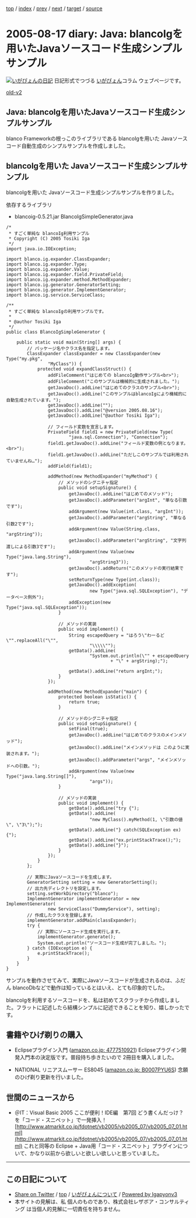[top](../index.html) 
 / [index](index.html) 
 / [prev](ig050811.html) 
 / [next](ig050819.html) 
 / [target](https://www.igapyon.jp/igapyon/diary/2005/ig050817.html) 
 / [source](https://github.com/igapyon/diary/blob/master/2005/ig050817.src.md) 

2005-08-17 diary: Java: blancoIgを用いたJavaソースコード生成シンプルサンプル
=====================================================================================================
[![いがぴょんの日記](https://www.igapyon.jp/igapyon/diary/images/iga200306s.jpg "いがぴょん")](https://www.igapyon.jp/igapyon/diary/memo/memoigapyon.html) 日記形式でつづる [いがぴょん](https://www.igapyon.jp/igapyon/diary/memo/memoigapyon.html)コラム ウェブページです。

[old-v2](ig050817-orig.html)

## Java: blancoIgを用いたJavaソースコード生成シンプルサンプル

blanco Frameworkの根っこのライブラリである blancoIgを用いた Javaソースコード自動生成のシンプルサンプルを作成しました。


## blancoIgを用いた Javaソースコード生成シンプルサンプル

blancoIgを用いた Javaソースコード生成シンプルサンプルを作りました。

依存するライブラリ

* blancoig-0.5.21.jar
BlancoIgSimpleGenerator.java

      
```
/*
 * すごく単純な blancoIg利用サンプル 
 * Copyright (C) 2005 Tosiki Iga
 */
import java.io.IOException;

import blanco.ig.expander.ClassExpander;
import blanco.ig.expander.Type;
import blanco.ig.expander.Value;
import blanco.ig.expander.field.PrivateField;
import blanco.ig.expander.method.MethodExpander;
import blanco.ig.generator.GeneratorSetting;
import blanco.ig.generator.ImplementGenerator;
import blanco.ig.service.ServiceClass;

/**
 * すごく単純な blancoIgの利用サンプルです。
 * 
 * @author Tosiki Iga
 */
public class BlancoIgSimpleGenerator {

    public static void main(String[] args) {
        // パッケージ名やクラス名を指定します。
        ClassExpander classExpander = new ClassExpander(new Type("my.pkg",
                "MyClass")) {
            protected void expandClassStruct() {
                addFileComment("はじめての blancoIg動作サンプル<br>");
                addFileComment("このサンプルは機械的に生成されました。");
                getJavaDoc().addLine("はじめてのクラスのサンプル<br>");
                getJavaDoc().addLine("このサンプルはblancoIgにより機械的に自動生成されています。");
                getJavaDoc().addLine("");
                getJavaDoc().addLine("@version 2005.08.16");
                getJavaDoc().addLine("@author Tosiki Iga");

                // フィールド変数を宣言します。
                PrivateField field1 = new PrivateField(new Type(
                        "java.sql.Connection"), "Connection");
                field1.getJavaDoc().addLine("フィールド変数の例となります。<br>");
                field1.getJavaDoc().addLine("ただしこのサンプルでは利用されていませんね…");
                addField(field1);

                addMethod(new MethodExpander("myMethod") {
                    // メソッドのシグニチャ指定
                    public void setupSignature() {
                        getJavaDoc().addLine("はじめてのメソッド");
                        getJavaDoc().addParameter("argInt", "単なる引数です");
                        addArgument(new Value(int.class, "argInt"));
                        getJavaDoc().addParameter("argString", "単なる引数2です");
                        addArgument(new Value(String.class, "argString"));
                        getJavaDoc().addParameter("argString", "文字列渡しによる引数3です");
                        addArgument(new Value(new Type("java.lang.String"),
                                "argString3"));
                        getJavaDoc().addReturn("このメソッドの実行結果です");
                        setReturnType(new Type(int.class));
                        getJavaDoc().addException(
                                new Type("java.sql.SQLException"), "データベース例外");
                        addException(new Type("java.sql.SQLException"));
                    }

                    // メソッドの実装
                    public void implement() {
                        String escapedQuery = "はろう\"わーるど\"".replaceAll("\"",
                                "\\\\\"");
                        getData().addLine(
                                "System.out.println(\"" + escapedQuery
                                        + "\" + argString);");

                        getData().addLine("return argInt;");
                    }
                });

                addMethod(new MethodExpander("main") {
                    protected boolean isStatic() {
                        return true;
                    }

                    // メソッドのシグニチャ指定
                    public void setupSignature() {
                        setFinal(true);
                        getJavaDoc().addLine("はじめてのクラスのメインメソッド");
                        getJavaDoc().addLine("メインメソッドは このように実装されます。");
                        getJavaDoc().addParameter("args", "メインメソッドへの引数。");
                        addArgument(new Value(new Type("java.lang.String[]"),
                                "args"));
                    }

                    // メソッドの実装
                    public void implement() {
                        getData().addLine("try {");
                        getData().addLine(
                                "new MyClass().myMethod(1, \"引数の値\", \"3\");");
                        getData().addLine("} catch(SQLException ex) {");
                        getData().addLine("ex.printStackTrace();");
                        getData().addLine("}");
                    }
                });
            }
        };

        // 実際にJavaソースコードを生成します。
        GeneratorSetting setting = new GeneratorSetting();
        // 出力先ディレクトリを設定します。
        setting.setWorkDirectory("blanco");
        ImplementGenerator implementGenerator = new ImplementGenerator(
                new ServiceClass("DummyService"), setting);
        // 作成したクラスを登録します。
        implementGenerator.addMain(classExpander);
        try {
            // 実際にソースコード生成を実行します。
            implementGenerator.generate();
            System.out.println("ソースコード生成が完了しました。");
        } catch (IOException e) {
            e.printStackTrace();
        }
    }
}
```

      

サンプルを動作させてみて、実際にJavaソースコードが生成されるのは、ふだん blancoDbなどで動作は知っているとはいえ、とても印象的でした。

blancoIgを利用するソースコードを、私は初めてスクラッチから作成しました。フラットに記述したら結構シンプルに記述できることを知り、嬉しかったです。

## 書籍やひげ剃りの購入

* Eclipseプラグイン入門 ([amazon.co.jp: 4777510921](http://www.amazon.co.jp/exec/obidos/ASIN/4777510921/igapyondiary-22))
  Eclipseプラグイン開発入門本の決定版です。普段持ち歩きたいので 2冊目を購入しました。
  
* NATIONAL リニアスムーサー ES8045 ([amazon.co.jp: B0007PYU6S](http://www.amazon.co.jp/exec/obidos/ASIN/B0007PYU6S/igapyondiary-22))
  念願のひげ剃り更新を行いました。

## 世間のニュースから

* ＠IT：Visual Basic 2005 ここが便利！IDE編　第7回 どう書くんだっけ？ を「コード・スニペット」で一発挿入！
  [http://www.atmarkit.co.jp/fdotnet/vb2005/vb2005_07/vb2005_07_01.html](http://www.atmarkit.co.jp/fdotnet/vb2005/vb2005_07/vb2005_07_01.html)
  これと同等の Eclipse + Java用「コード・スニペット」プラグインについて、かなり以前から欲しいと欲しい欲しいと思っていました。


----------------------------------------------------------------------------------------------------

## この日記について

* [Share on Twitter](https://twitter.com/intent/tweet?hashtags=igapyon%2Cdiary%2C%E3%81%84%E3%81%8C%E3%81%B4%E3%82%87%E3%82%93&text=Java%3A+blancoIg%E3%82%92%E7%94%A8%E3%81%84%E3%81%9FJava%E3%82%BD%E3%83%BC%E3%82%B9%E3%82%B3%E3%83%BC%E3%83%89%E7%94%9F%E6%88%90%E3%82%B7%E3%83%B3%E3%83%97%E3%83%AB%E3%82%B5%E3%83%B3%E3%83%97%E3%83%AB&url=https%3A%2F%2Fwww.igapyon.jp%2Figapyon%2Fdiary%2F2005%2Fig050817.html) / [top](../index.html) / [いがぴょんについて](https://www.igapyon.jp/igapyon/diary/memo/memoigapyon.html) / [Powered by Igapyonv3](https://github.com/igapyon/igapyonv3)
* 本サイトの見解は、私 個人のものであり、株式会社レザボア・コンサルティング は当個人的見解に一切責任を持ちません。 
